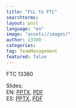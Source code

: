 ```yaml
---
title: "FLL to FTC"
searchterms:
layout: post
language: "en"
image: "assets//images/"
author: 13380
categories:
tag: TeamManagement
featured: false
---
```

FTC 13380<br>

Slides:<br>
EN: <a href="/translations/en-us/TeamManagement/FLLtoFTC.pptx">PPTX</a>,
 <a href="/translations/en-us/TeamManagement/FLLtoFTC.pdf">PDF</a><br>
ES: <a href="/translations/es/TeamManagement/FLLtoFTCES.pptx">PPTX</a>,
 <a href="/translations/es/TeamManagement/FLLtoFTCES.pdf">PDF</a>
